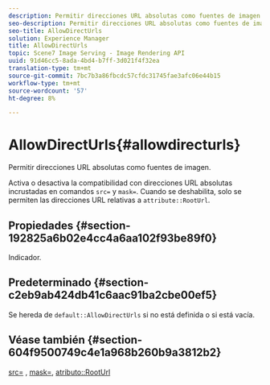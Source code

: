 ```yaml
---
description: Permitir direcciones URL absolutas como fuentes de imagen.
seo-description: Permitir direcciones URL absolutas como fuentes de imagen.
seo-title: AllowDirectUrls
solution: Experience Manager
title: AllowDirectUrls
topic: Scene7 Image Serving - Image Rendering API
uuid: 91d46cc5-8ada-4bd4-b7ff-3d021f4f32ea
translation-type: tm+mt
source-git-commit: 7bc7b3a86fbcdc57cfdc31745fae3afc06e44b15
workflow-type: tm+mt
source-wordcount: '57'
ht-degree: 8%

---
```



# AllowDirectUrls{#allowdirecturls}

Permitir direcciones URL absolutas como fuentes de imagen.

Activa o desactiva la compatibilidad con direcciones URL absolutas incrustadas en comandos `src=` y `mask=`. Cuando se deshabilita, solo se permiten las direcciones URL relativas a `attribute::RootUrl`.

## Propiedades {#section-192825a6b02e4cc4a6aa102f93be89f0}

Indicador.

## Predeterminado {#section-c2eb9ab424db41c6aac91ba2cbe00ef5}

Se hereda de `default::AllowDirectUrls` si no está definida o si está vacía.

## Véase también {#section-604f9500749c4e1a968b260b9a3812b2}

[src=](../../../../../is-api/http-ref/image-serving-api-ref/c-http-protocol-reference/c-command-reference/r-src.md#reference-f6506637778c4c69bf106a7924a91ab1) ,  [mask=](../../../../../is-api/http-ref/image-serving-api-ref/c-http-protocol-reference/c-command-reference/r-mask.md#reference-922254e027404fb890b850e2723ee06e),  [atributo::RootUrl](../../../../../is-api/image-catalog/image-serving-api-ref/c-image-catalog-reference/c-attributes-reference/r-rooturl.md#reference-3b0e43881020409cbe642366913cf137)
